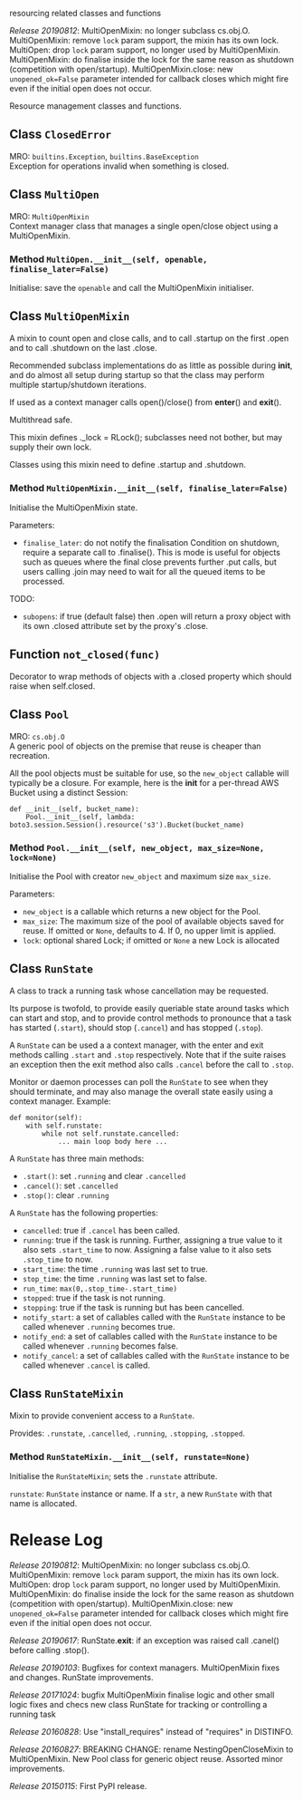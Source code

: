 resourcing related classes and functions


*Release 20190812*:
MultiOpenMixin: no longer subclass cs.obj.O.
MultiOpenMixin: remove `lock` param support, the mixin has its own lock.
MultiOpen: drop `lock` param support, no longer used by MultiOpenMixin.
MultiOpenMixin: do finalise inside the lock for the same reason as shutdown (competition with open/startup).
MultiOpenMixin.close: new `unopened_ok=False` parameter intended for callback closes which might fire even if the initial open does not occur.

Resource management classes and functions.

## Class `ClosedError`

MRO: `builtins.Exception`, `builtins.BaseException`  
Exception for operations invalid when something is closed.

## Class `MultiOpen`

MRO: `MultiOpenMixin`  
Context manager class that manages a single open/close object
using a MultiOpenMixin.

### Method `MultiOpen.__init__(self, openable, finalise_later=False)`

Initialise: save the `openable` and call the MultiOpenMixin initialiser.

## Class `MultiOpenMixin`

A mixin to count open and close calls, and to call .startup
on the first .open and to call .shutdown on the last .close.

Recommended subclass implementations do as little as possible
during __init__, and do almost all setup during startup so
that the class may perform multiple startup/shutdown iterations.

If used as a context manager calls open()/close() from
__enter__() and __exit__().

Multithread safe.

This mixin defines ._lock = RLock(); subclasses need not
bother, but may supply their own lock.

Classes using this mixin need to define .startup and .shutdown.

### Method `MultiOpenMixin.__init__(self, finalise_later=False)`

Initialise the MultiOpenMixin state.

Parameters:
* `finalise_later`: do not notify the finalisation Condition on
  shutdown, require a separate call to .finalise().
  This is mode is useful for objects such as queues where
  the final close prevents further .put calls, but users
  calling .join may need to wait for all the queued items
  to be processed.

TODO:
* `subopens`: if true (default false) then .open will return
  a proxy object with its own .closed attribute set by the
  proxy's .close.

## Function `not_closed(func)`

Decorator to wrap methods of objects with a .closed property
which should raise when self.closed.

## Class `Pool`

MRO: `cs.obj.O`  
A generic pool of objects on the premise that reuse is cheaper than recreation.

All the pool objects must be suitable for use, so the
`new_object` callable will typically be a closure.
For example, here is the __init__ for a per-thread AWS Bucket using a
distinct Session:

    def __init__(self, bucket_name):
        Pool.__init__(self, lambda: boto3.session.Session().resource('s3').Bucket(bucket_name)

### Method `Pool.__init__(self, new_object, max_size=None, lock=None)`

Initialise the Pool with creator `new_object` and maximum size `max_size`.

Parameters:
* `new_object` is a callable which returns a new object for the Pool.
* `max_size`: The maximum size of the pool of available objects saved for reuse.
    If omitted or `None`, defaults to 4.
    If 0, no upper limit is applied.
* `lock`: optional shared Lock; if omitted or `None` a new Lock is allocated

## Class `RunState`

A class to track a running task whose cancellation may be requested.

Its purpose is twofold, to provide easily queriable state
around tasks which can start and stop, and to provide control
methods to pronounce that a task has started (`.start`),
should stop (`.cancel`)
and has stopped (`.stop`).

A `RunState` can be used a a context manager, with the enter
and exit methods calling `.start` and `.stop` respectively.
Note that if the suite raises an exception
then the exit method also calls `.cancel` before the call to `.stop`.

Monitor or daemon processes can poll the `RunState` to see when
they should terminate, and may also manage the overall state
easily using a context manager.
Example:

    def monitor(self):
        with self.runstate:
            while not self.runstate.cancelled:
                ... main loop body here ...

A `RunState` has three main methods:
* `.start()`: set `.running` and clear `.cancelled`
* `.cancel()`: set `.cancelled`
* `.stop()`: clear `.running`

A `RunState` has the following properties:
* `cancelled`: true if `.cancel` has been called.
* `running`: true if the task is running.
  Further, assigning a true value to it also sets `.start_time` to now.
  Assigning a false value to it also sets `.stop_time` to now.
* `start_time`: the time `.running` was last set to true.
* `stop_time`: the time `.running` was last set to false.
* `run_time`: `max(0,.stop_time-.start_time)`
* `stopped`: true if the task is not running.
* `stopping`: true if the task is running but has been cancelled.
* `notify_start`: a set of callables called with the `RunState` instance
  to be called whenever `.running` becomes true.
* `notify_end`: a set of callables called with the `RunState` instance
  to be called whenever `.running` becomes false.
* `notify_cancel`: a set of callables called with the `RunState` instance
  to be called whenever `.cancel` is called.

## Class `RunStateMixin`

Mixin to provide convenient access to a `RunState`.

Provides: `.runstate`, `.cancelled`, `.running`, `.stopping`, `.stopped`.

### Method `RunStateMixin.__init__(self, runstate=None)`

Initialise the `RunStateMixin`; sets the `.runstate` attribute.

`runstate`: `RunState` instance or name.
If a `str`, a new `RunState` with that name is allocated.



# Release Log

*Release 20190812*:
MultiOpenMixin: no longer subclass cs.obj.O.
MultiOpenMixin: remove `lock` param support, the mixin has its own lock.
MultiOpen: drop `lock` param support, no longer used by MultiOpenMixin.
MultiOpenMixin: do finalise inside the lock for the same reason as shutdown (competition with open/startup).
MultiOpenMixin.close: new `unopened_ok=False` parameter intended for callback closes which might fire even if the initial open does not occur.

*Release 20190617*:
RunState.__exit__: if an exception was raised call .canel() before calling .stop().

*Release 20190103*:
Bugfixes for context managers.
MultiOpenMixin fixes and changes.
RunState improvements.

*Release 20171024*:
bugfix MultiOpenMixin finalise logic and other small logic fixes and checs
new class RunState for tracking or controlling a running task

*Release 20160828*:
Use "install_requires" instead of "requires" in DISTINFO.

*Release 20160827*:
BREAKING CHANGE: rename NestingOpenCloseMixin to MultiOpenMixin.
New Pool class for generic object reuse.
Assorted minor improvements.

*Release 20150115*:
First PyPI release.
